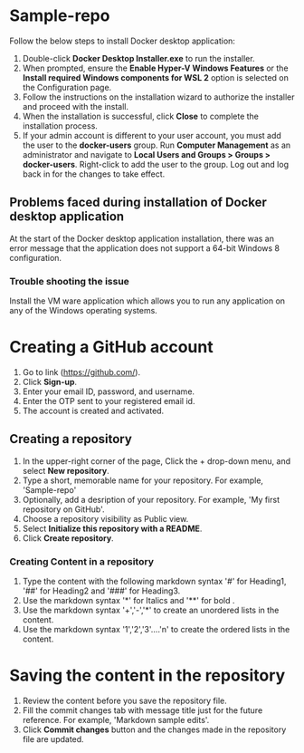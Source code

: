 # Sample-repo

Follow the below steps to install Docker desktop application:

1. Double-click **Docker Desktop Installer.exe** to run the installer.
2. When prompted, ensure the **Enable Hyper-V Windows Features** or the **Install required Windows components for WSL 2** option is selected on the Configuration page.
3. Follow the instructions on the installation wizard to authorize the installer and proceed with the install.
4. When the installation is successful, click **Close** to complete the installation process.
5. If your admin account is different to your user account, you must add the user to the **docker-users** group. Run **Computer Management** as an administrator and navigate to **Local  Users and Groups > Groups > docker-users**. Right-click to add the user to the group. Log out and log back in for the changes to take effect.

## Problems faced during installation of Docker desktop application

At the start of the Docker desktop application installation, there was an error message that the application does not support a 64-bit Windows 8 configuration.

### Trouble shooting the issue 

Install the VM ware application which allows you to run any application on any of the Windows operating systems.

# Creating a GitHub account

1. Go to link (https://github.com/). 
2. Click **Sign-up**.
3. Enter your email ID, password, and username.
4. Enter the OTP sent to your registered email id.
5. The account is created and activated.

## Creating a repository

1. In the upper-right corner of the page, Click the + drop-down menu, and select **New repository**.
2. Type a short, memorable name for your repository. For example, 'Sample-repo'
3. Optionally, add a desription of your repository. For example, 'My first repository on GitHub'.
4. Choose a repository visibility as Public view.
5. Select **Initialize this repository with a README**.
6. Click **Create repository**.

### Creating Content in a repository

1. Type the content with the following markdown syntax '#' for Heading1, '##' for Heading2 and '###' for Heading3.
2. Use the markdown syntax '*' for Italics and '**' for bold .
3. Use the markdown syntax '+','-','*' to create an unordered lists in the content.
4. Use the markdown syntax '1','2','3'....'n' to create the ordered lists in the content.

# Saving the content in the repository

1. Review the content before you save the repository file.
2. Fill the commit changes tab with message title just for the future reference. For example, 'Markdown sample edits'.
3. Click **Commit changes** button and the changes made in the repository file are updated.


